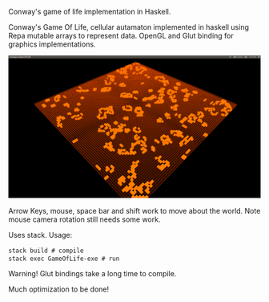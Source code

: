 Conway's game of life implementation in Haskell.

Conway's Game Of Life, cellular autamaton implemented in haskell using Repa mutable arrays
to represent data. OpenGL and Glut binding for graphics implementations.

![](images/gameOfLife2.png "PRogram Running:")

Arrow Keys, mouse, space bar and shift work to move about the world. Note mouse camera
rotation still needs some work.

Uses stack. Usage:

    stack build # compile
    stack exec GameOfLife-exe # run

Warning! Glut bindings take a long time to compile.

Much optimization to be done!



